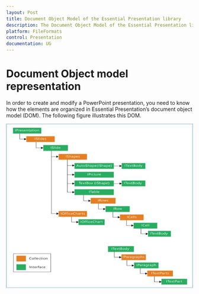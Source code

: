```yaml
---
layout: Post
title: Document Object Model of the Essential Presentation library
description: The Document Object Model of the Essential Presentation library
platform: FileFormats
control: Presentation
documentation: UG
---
```

# Document Object model representation

In order to create and modify a PowerPoint presentation, you need to know how the elements are organized in Essential Presentation’s document object model (DOM). The following figure illustrates this DOM.

![](DocumentObjectModel_images/DocumentObjectModel_img1.jpeg)



